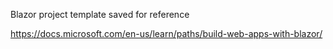Blazor project template saved for reference


https://docs.microsoft.com/en-us/learn/paths/build-web-apps-with-blazor/
